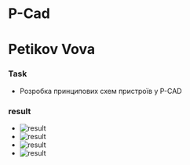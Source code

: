 # P-Cad
# Petikov Vova

### Task

* Розробка принципових схем пристроїв у P-CAD

### result

* ![result](scheme.png)
* ![result](Errors.png)
* ![result](Report.png)
* ![result](Files.png)
